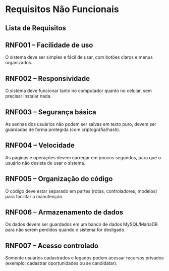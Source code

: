 # Requisitos Não Funcionais

## Lista de Requisitos

## RNF001 – Facilidade de uso  
O sistema deve ser simples e fácil de usar, com botões claros e menus organizados.  

## RNF002 – Responsividade  
O sistema deve funcionar tanto no computador quanto no celular, sem precisar instalar nada.  

## RNF003 – Segurança básica  
As senhas dos usuários não podem ser salvas em texto puro, devem ser guardadas de forma protegida (com criptografia/hash).  

## RNF004 – Velocidade  
As páginas e operações devem carregar em poucos segundos, para que o usuário não desista de usar o sistema.  

## RNF005 – Organização do código  
O código deve estar separado em partes (rotas, controladores, modelos) para facilitar a manutenção.  

## RNF006 – Armazenamento de dados  
Os dados devem ser guardados em um banco de dados MySQL/MariaDB para não serem perdidos quando o sistema for desligado.  

## RNF007 – Acesso controlado  
Somente usuários cadastrados e logados podem acessar recursos privados (exemplo: cadastrar oportunidades ou se candidatar).  
